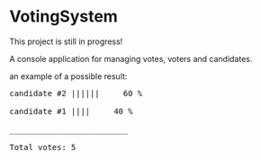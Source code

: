# VotingSystem
This project is still in progress!

A console application for managing votes, voters and candidates.

an example of a possible result:

<pre>
candidate #2 ||||||     60 % </br>
candidate #1 ||||     40 %</br>
_________________________</br>
Total votes: 5
</pre>
